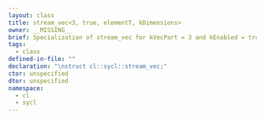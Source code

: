 ```yaml
---
layout: class
title: stream_vec<3, true, elementT, kDimensions>
owner: __MISSING__
brief: Specialization of stream_vec for kVecPart = 3 and kEnabled = true. stream_vec.
tags:
  - class
defined-in-file: ""
declaration: "\nstruct cl::sycl::stream_vec;"
ctor: unspecified
dtor: unspecified
namespace:
  - cl
  - sycl
---
```

